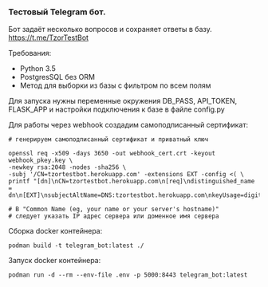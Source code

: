 ### Тестовый Telegram бот.
Бот задаёт несколько вопросов и сохраняет ответы в базу.
https://t.me/TzorTestBot

Требования:
 * Python 3.5
 * PostgresSQL без ORM
 * Метод для выборки из базы с фильтром по всем полям

Для запуска нужны переменные окружения DB_PASS, API_TOKEN, FLASK_APP и настройки
 подключения к базе в файле config.py
 
Для работы через webhook создадим самоподписанный сертификат:

    
    # генерируем самоподписанный сертификат и приватный ключ
    
    openssl req -x509 -days 3650 -out webhook_cert.crt -keyout webhook_pkey.key \
    -newkey rsa:2048 -nodes -sha256 \
    -subj '/CN=tzortestbot.herokuapp.com' -extensions EXT -config <( \
    printf "[dn]\nCN=tzortestbot.herokuapp.com\n[req]\ndistinguished_name = dn\n[EXT]\nsubjectAltName=DNS:tzortestbot.herokuapp.com\nkeyUsage=digitalSignature\nextendedKeyUsage=serverAuth")
    
    # В "Common Name (eg, your name or your server's hostname)"
    # следует указать IP адрес сервера или доменное имя сервера

Сборка docker контейнера:

    podman build -t telegram_bot:latest ./

Запуск docker контейнера:
    
    podman run -d --rm --env-file .env -p 5000:8443 telegram_bot:latest
